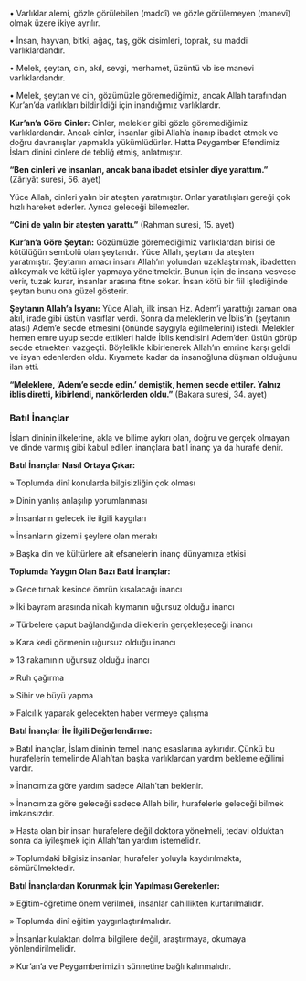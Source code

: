 [//]: # (# **Görülen ve Görülemeyen Varlıklar**)

• Varlıklar alemi, gözle görülebilen (maddî) ve gözle görülemeyen (manevî) olmak üzere ikiye ayrılır.

• İnsan, hayvan, bitki, ağaç, taş, gök cisimleri, toprak, su maddi varlıklardandır.

• Melek, şeytan, cin, akıl, sevgi, merhamet, üzüntü vb ise manevi varlıklardandır.

• Melek, şeytan ve cin, gözümüzle göremediğimiz, ancak Allah tarafından Kur’an’da varlıkları bildirildiği için inandığımız varlıklardır.

**Kur’an’a Göre Cinler:** Cinler, melekler gibi gözle göremediğimiz varlıklardandır. Ancak cinler, insanlar gibi Allah’a inanıp ibadet etmek ve doğru davranışlar yapmakla yükümlüdürler. Hatta Peygamber Efendimiz İslam dinini cinlere de tebliğ etmiş, anlatmıştır.

**“Ben cinleri ve insanları, ancak bana ibadet etsinler diye yarattım.”** (Zâriyât suresi, 56. ayet)

Yüce Allah, cinleri yalın bir ateşten yaratmıştır. Onlar yaratılışları gereği çok hızlı hareket ederler. Ayrıca geleceği bilemezler.

**“Cini de yalın bir ateşten yarattı.”** (Rahman suresi, 15. ayet)

**Kur’an’a Göre Şeytan:** Gözümüzle göremediğimiz varlıklardan birisi de kötülüğün sembolü olan şeytandır. Yüce Allah, şeytanı da ateşten yaratmıştır. Şeytanın amacı insanı Allah’ın yolundan uzaklaştırmak, ibadetten alıkoymak ve kötü işler yapmaya yöneltmektir. Bunun için de insana vesvese verir, tuzak kurar, insanlar arasına fitne sokar. İnsan kötü bir fiil işlediğinde şeytan bunu ona güzel gösterir.

**Şeytanın Allah’a İsyanı:** Yüce Allah, ilk insan Hz. Adem’i yarattığı zaman ona akıl, irade gibi üstün vasıflar verdi. Sonra da meleklerin ve İblis’in (şeytanın atası) Adem’e secde etmesini (önünde saygıyla eğilmelerini) istedi. Melekler hemen emre uyup secde ettikleri halde İblis kendisini Adem’den üstün görüp secde etmekten vazgeçti. Böylelikle kibirlenerek Allah’ın emrine karşı geldi ve isyan edenlerden oldu. Kıyamete kadar da insanoğluna düşman olduğunu ilan etti.

**“Meleklere, ‘Adem’e secde edin.’ demiştik, hemen secde ettiler. Yalnız iblis diretti, kibirlendi, nankörlerden oldu.”** (Bakara suresi, 34. ayet)


### **Batıl İnançlar**

İslam dininin ilkelerine, akla ve bilime aykırı olan, doğru ve gerçek olmayan ve dinde varmış gibi kabul edilen inançlara batıl inanç ya da hurafe denir.


**Batıl İnançlar Nasıl Ortaya Çıkar:**

» Toplumda dinî konularda bilgisizliğin çok olması

» Dinin yanlış anlaşılıp yorumlanması

» İnsanların gelecek ile ilgili kaygıları

» İnsanların gizemli şeylere olan merakı

» Başka din ve kültürlere ait efsanelerin inanç dünyamıza etkisi

**Toplumda Yaygın Olan Bazı Batıl İnançlar:**

» Gece tırnak kesince ömrün kısalacağı inancı

» İki bayram arasında nikah kıymanın uğursuz olduğu inancı

» Türbelere çaput bağlandığında dileklerin gerçekleşeceği inancı

» Kara kedi görmenin uğursuz olduğu inancı

» 13 rakamının uğursuz olduğu inancı

» Ruh çağırma

» Sihir ve büyü yapma

» Falcılık yaparak gelecekten haber vermeye çalışma

**Batıl İnançlar İle İlgili Değerlendirme:**

» Batıl inançlar, İslam dininin temel inanç esaslarına aykırıdır. Çünkü bu hurafelerin temelinde Allah’tan başka varlıklardan yardım bekleme eğilimi vardır.

» İnancımıza göre yardım sadece Allah’tan beklenir.

» İnancımıza göre geleceği sadece Allah bilir, hurafelerle geleceği bilmek imkansızdır.

» Hasta olan bir insan hurafelere değil doktora yönelmeli, tedavi olduktan sonra da iyileşmek için Allah’tan yardım istemelidir.

» Toplumdaki bilgisiz insanlar, hurafeler yoluyla kaydırılmakta, sömürülmektedir.

**Batıl İnançlardan Korunmak İçin Yapılması Gerekenler:**

» Eğitim-öğretime önem verilmeli, insanlar cahillikten kurtarılmalıdır.

» Toplumda dinî eğitim yaygınlaştırılmalıdır.

» İnsanlar kulaktan dolma bilgilere değil, araştırmaya, okumaya yönlendirilmelidir.

» Kur’an’a ve Peygamberimizin sünnetine bağlı kalınmalıdır.
